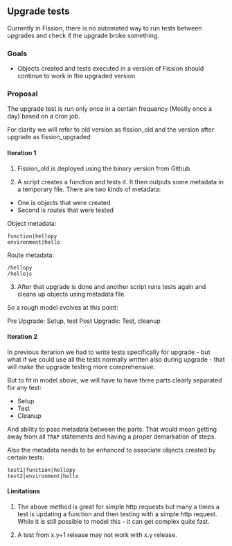 ## Upgrade tests

Currently in Fission, there is no automated way to run tests between upgrades and check if the upgrade broke something.

### Goals
- Objects created and tests executed in a version of Fission should continue to work in the upgraded version

### Proposal

The upgrade test is run only once in a certain frequency (Mostly once a day) based on a cron job.

For clarity we will refer to old version as fission_old and the version after upgrade as fission_upgraded

#### Iteration 1

1. Fission_old is deployed using the binary version from Github.

2. A script creates a function and tests it. It then outputs some metadata in a temporary file. There are two kinds of metadata:
- One is objects that were created
- Second is routes that were tested

Object metadata:
```
function|hellopy
environment|hello
```

Route metadata:
```
/hellopy
/hellojs
```

3. After that upgrade is done and another script runs tests again and cleans up objects using metadata file.

So a rough model evolves at this point:

Pre Upgrade: Setup, test
Post Upgrade: Test, cleanup

#### Iteration 2

In previous iterarion we had to write tests specifically for upgrade - but what if we could use all the tests normally written also during upgrade - that will make the upgrade testing more comprehensive.

But to fit in model above, we will have to have three parts clearly separated for any test:

- Setup
- Test
- Cleanup

And ability to pass metadata between the parts. That would mean getting away from all `TRAP` statements and having a proper demarkation of steps.

Also the metadata needs to be enhanced to associate objects created by certain tests:

```
test1|function|hellopy
test2|environment|hello
```

#### Limitations

1. The above method is great for simple http requests but many a times a test is updating a function and then testing with a simple http request. While it is still possible to model this - it can get complex quite fast.

2. A test from x.y+1 release may not work with x.y release.